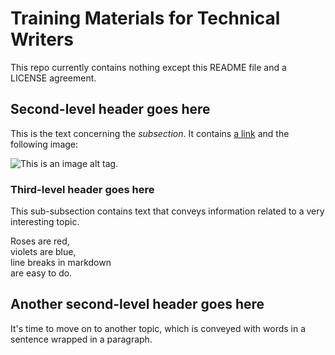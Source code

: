 # Training Materials for Technical Writers

This repo currently contains nothing except this README file and a LICENSE agreement.

## Second-level header goes here

This is the text concerning the *subsection*. It contains [a link](https://www.wikipedia.org) and the following image:

![This is an image alt tag.](https://cdn.adopets.com/public/gallery_data/src/20220706_205153_16571407136834.jpeg?width=400)

### Third-level header goes here

This sub-subsection contains text that conveys information related to a very interesting topic.

Roses are red, \
violets are blue, \
line breaks in markdown \
are easy to do.

## Another second-level header goes here

It's time to move on to another topic, which is conveyed with words in a sentence wrapped in a paragraph.
